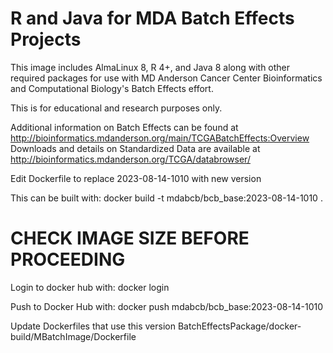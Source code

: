 # R and Java for MDA Batch Effects Projects

This image includes AlmaLinux 8, R 4+, and Java 8 along with other required packages for use with MD Anderson Cancer Center Bioinformatics and Computational Biology's Batch Effects effort.

This is for educational and research purposes only. 

Additional information on Batch Effects can be found at http://bioinformatics.mdanderson.org/main/TCGABatchEffects:Overview
Downloads and details on Standardized Data are available at http://bioinformatics.mdanderson.org/TCGA/databrowser/

Edit Dockerfile to replace 2023-08-14-1010 with new version

This can be built with: 
docker build -t mdabcb/bcb_base:2023-08-14-1010 .

# CHECK IMAGE SIZE BEFORE PROCEEDING

Login to docker hub with: 
docker login

Push to Docker Hub with: 
docker push mdabcb/bcb_base:2023-08-14-1010

Update Dockerfiles that use this version
BatchEffectsPackage/docker-build/MBatchImage/Dockerfile



